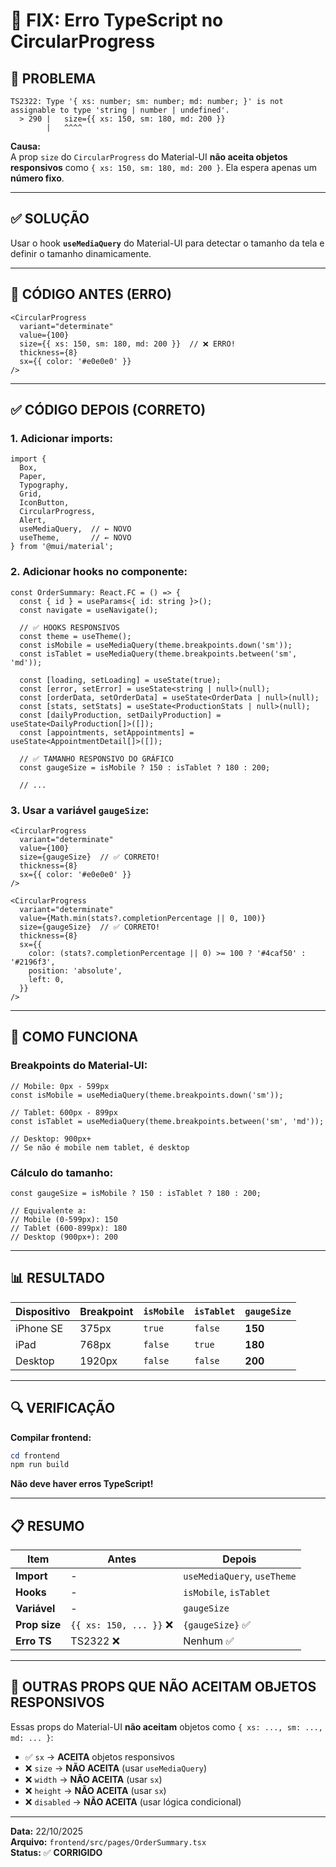 # 🔧 FIX: Erro TypeScript no CircularProgress

## 🐛 PROBLEMA

```
TS2322: Type '{ xs: number; sm: number; md: number; }' is not assignable to type 'string | number | undefined'.
  > 290 |   size={{ xs: 150, sm: 180, md: 200 }}
        |   ^^^^
```

**Causa:**  
A prop `size` do `CircularProgress` do Material-UI **não aceita objetos responsivos** como `{ xs: 150, sm: 180, md: 200 }`. Ela espera apenas um **número fixo**.

---

## ✅ SOLUÇÃO

Usar o hook **`useMediaQuery`** do Material-UI para detectar o tamanho da tela e definir o tamanho dinamicamente.

---

## 📝 CÓDIGO ANTES (ERRO)

```tsx
<CircularProgress
  variant="determinate"
  value={100}
  size={{ xs: 150, sm: 180, md: 200 }}  // ❌ ERRO!
  thickness={8}
  sx={{ color: '#e0e0e0' }}
/>
```

---

## ✅ CÓDIGO DEPOIS (CORRETO)

### **1. Adicionar imports:**

```tsx
import {
  Box,
  Paper,
  Typography,
  Grid,
  IconButton,
  CircularProgress,
  Alert,
  useMediaQuery,  // ← NOVO
  useTheme,       // ← NOVO
} from '@mui/material';
```

### **2. Adicionar hooks no componente:**

```tsx
const OrderSummary: React.FC = () => {
  const { id } = useParams<{ id: string }>();
  const navigate = useNavigate();
  
  // ✅ HOOKS RESPONSIVOS
  const theme = useTheme();
  const isMobile = useMediaQuery(theme.breakpoints.down('sm'));
  const isTablet = useMediaQuery(theme.breakpoints.between('sm', 'md'));
  
  const [loading, setLoading] = useState(true);
  const [error, setError] = useState<string | null>(null);
  const [orderData, setOrderData] = useState<OrderData | null>(null);
  const [stats, setStats] = useState<ProductionStats | null>(null);
  const [dailyProduction, setDailyProduction] = useState<DailyProduction[]>([]);
  const [appointments, setAppointments] = useState<AppointmentDetail[]>([]);
  
  // ✅ TAMANHO RESPONSIVO DO GRÁFICO
  const gaugeSize = isMobile ? 150 : isTablet ? 180 : 200;
  
  // ...
```

### **3. Usar a variável `gaugeSize`:**

```tsx
<CircularProgress
  variant="determinate"
  value={100}
  size={gaugeSize}  // ✅ CORRETO!
  thickness={8}
  sx={{ color: '#e0e0e0' }}
/>

<CircularProgress
  variant="determinate"
  value={Math.min(stats?.completionPercentage || 0, 100)}
  size={gaugeSize}  // ✅ CORRETO!
  thickness={8}
  sx={{
    color: (stats?.completionPercentage || 0) >= 100 ? '#4caf50' : '#2196f3',
    position: 'absolute',
    left: 0,
  }}
/>
```

---

## 🎯 COMO FUNCIONA

### **Breakpoints do Material-UI:**

```tsx
// Mobile: 0px - 599px
const isMobile = useMediaQuery(theme.breakpoints.down('sm'));

// Tablet: 600px - 899px  
const isTablet = useMediaQuery(theme.breakpoints.between('sm', 'md'));

// Desktop: 900px+
// Se não é mobile nem tablet, é desktop
```

### **Cálculo do tamanho:**

```tsx
const gaugeSize = isMobile ? 150 : isTablet ? 180 : 200;

// Equivalente a:
// Mobile (0-599px): 150
// Tablet (600-899px): 180
// Desktop (900px+): 200
```

---

## 📊 RESULTADO

| Dispositivo | Breakpoint | `isMobile` | `isTablet` | `gaugeSize` |
|-------------|-----------|-----------|-----------|-------------|
| iPhone SE | 375px | `true` | `false` | **150** |
| iPad | 768px | `false` | `true` | **180** |
| Desktop | 1920px | `false` | `false` | **200** |

---

## 🔍 VERIFICAÇÃO

**Compilar frontend:**
```powershell
cd frontend
npm run build
```

**Não deve haver erros TypeScript!**

---

## 📋 RESUMO

| Item | Antes | Depois |
|------|-------|--------|
| **Import** | - | `useMediaQuery`, `useTheme` |
| **Hooks** | - | `isMobile`, `isTablet` |
| **Variável** | - | `gaugeSize` |
| **Prop size** | `{{ xs: 150, ... }}` ❌ | `{gaugeSize}` ✅ |
| **Erro TS** | TS2322 ❌ | Nenhum ✅ |

---

## 🎨 OUTRAS PROPS QUE NÃO ACEITAM OBJETOS RESPONSIVOS

Essas props do Material-UI **não aceitam** objetos como `{ xs: ..., sm: ..., md: ... }`:

- ✅ `sx` → **ACEITA** objetos responsivos
- ❌ `size` → **NÃO ACEITA** (usar `useMediaQuery`)
- ❌ `width` → **NÃO ACEITA** (usar `sx`)
- ❌ `height` → **NÃO ACEITA** (usar `sx`)
- ❌ `disabled` → **NÃO ACEITA** (usar lógica condicional)

---

**Data:** 22/10/2025  
**Arquivo:** `frontend/src/pages/OrderSummary.tsx`  
**Status:** ✅ **CORRIGIDO**

